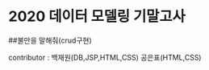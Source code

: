 # 2020 데이터 모델링 기말고사

##불만을 말해줘(crud구현)

contributor : 백재원(DB,JSP,HTML,CSS)
              공은표(HTML,CSS)
              
